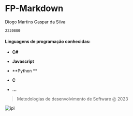 # FP-Markdown

Diogo Martins Gaspar da Silva

 `2220880`

#### Linguagens de programação conhecidas:

* **C#**

* **Javascript**

* **Python **

* **C**
* **...**

>  Metodologias de desenvolvimento de Software @ 2023

![ipl](https://eduportugal.eu/wp-content/uploads/2017/08/eduportugal_ipleiria_n.jpg)

